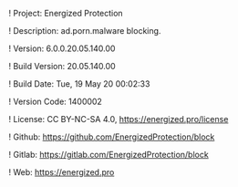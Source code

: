 ! Project: Energized Protection

! Description: ad.porn.malware blocking.

! Version: 6.0.0.20.05.140.00

! Build Version: 20.05.140.00

! Build Date: Tue, 19 May 20 00:02:33

! Version Code: 1400002

! License: CC BY-NC-SA 4.0, https://energized.pro/license

! Github: https://github.com/EnergizedProtection/block

! Gitlab: https://gitlab.com/EnergizedProtection/block


! Web: https://energized.pro
